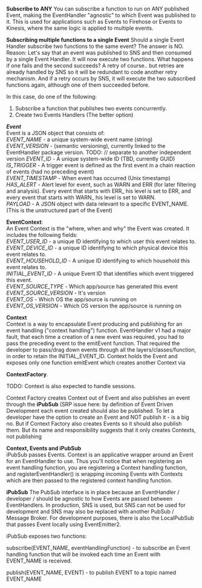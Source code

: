 **Subscribe to ANY**
You can subscribe a function to run on ANY published Event, making the EventHandler "agnostic" to which Event was published to it. This is used for applications such as Events to Firehose or Events to Kinesis, where the same logic is applied to multiple events.

**Subscribing multiple functions to a single Event**
Should a single Event Handler subscribe two functions to the same event? The answer is NO.
Reason: Let's say that an event was published to SNS and then consumed by a single Event Handler. It will now execute two functions. What happens if one fails and the second succeeds? A retry of course.. but retries are already handled by SNS so it will be redundant to code another retry mechanism. And if a retry occurs by SNS, it will execute the two subscribed functions again, although one of them succeeded before.

In this case, do one of the following:
1. Subscribe a function that publishes two events concurrently. 
2. Create two Events Handlers (The better option)

***Event***   
Event is a JSON object that consists of:    
*EVENT_NAME* - a unique system-wide event name (string)    
*EVENT_VERSION* - (semantic versioning), currently linked to the EventHandler package version. TODO: // separate to another independent version 
*EVENT_ID* - A unique system-wide ID (TBD, currently GUID)    
*IS_TRIGGER* - A trigger event is defined as the first event in a chain reaction of events (had no preceding event)    
*EVENT_TIMESTAMP* - When event has occurred (Unix timestamp)    
*HAS_ALERT* - Alert level for event, such as WARN and ERR (for later filtering and analysis). Every event that starts with ERR_ his level is set to ERR, and every event that starts with WARN_ his level is set to WARN.    
*PAYLOAD* - A JSON object with data relevant to a specific EVENT_NAME. (This is the unstructured part of the Event)    
    

**EventContext**:    
An Event Context is the "where, when and why" the Event was created. It includes the following fields:    
*EVENT_USER_ID* - a unique ID identifying to which user this event relates to.    
*EVENT_DEVICE_ID* - a unique ID identifying to which physical device this event relates to.    
*EVENT_HOUSEHOLD_ID* - A unique ID identifying to which household this event relates to.    
*INITIAL_EVENT_ID* - A unique Event ID that identifies which event triggered this event.    
*EVENT_SOURCE_TYPE* - Which app/source has generated this event    
*EVENT_SOURCE_VERSION* - It's version    
*EVENT_OS* - Which OS the app/source is running on    
*EVENT_OS_VERSION* - Which OS version the app/source is running on 

**Context**   
Context is a way to encapsulate Event producing and publishing for an event handling ("context handling") function. EventHandler v1 had a major fault, that each time a creation of a new event was required, you had to pass the preceding event to the emitEvent function. That required the developer to pass/drag down events through all the layers/classes/function, in order to retain the INITIAL_EVENT_ID.  Context holds the Event and exposes only one function emitEvent which creates another Context via 

**ContextFactory**.    
    
TODO: Context is also expected to handle sessions.    
    
Context Factory creates Context out of Event and also publishes an event through the **iPubSub** (SRP issue here: by definition of Event Driven Development each event created should also be published. To let a developer have the option to create an Event and NOT publish it - is a big no. But if Context Factory also creates Events so it should also publish them. But its name and responsibility suggests that it only creates Contexts, not publishing 

**Context, Events and iPubSub**   
iPubSub passes Events. Context is an applicative wrapper around an Event for an EventHandler to use. Thus you'll notice that when registering an event handling function, you are registering a Context handling function, and registerEventHandler() is wrapping incoming Events with Contexts which are then passed to the registered context handling function.

    
**iPubSub**
The PubSub interface is in place because an EventHandler / developer / should be agnostic to how Events are passed between EventHandlers. In production, SNS is used, but SNS can not be used for development and SNS may also be replaced with another PubSub / Message Broker. For development purposes, there is also the LocalPubSub that passes Event locally using EventEmitter2.    
    
iPubSub exposes two functions:    
  
subscribe(EVENT_NAME, eventHandlingFunction) - to subscribe an Event handling function that will be invoked each time an Event with EVENT_NAME is received.    
  
publish(EVENT_NAME, EVENT) - to publish EVENT to a topic named EVENT_NAME    